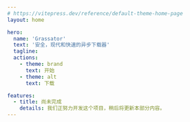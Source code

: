 ```yaml
---
# https://vitepress.dev/reference/default-theme-home-page
layout: home

hero:
  name: 'Grassator'
  text: '安全，现代和快速的异步下载器'
  tagline:
  actions:
    - theme: brand
      text: 开始
    - theme: alt
      text: 下载

features:
  - title: 尚未完成
    details: 我们正努力开发这个项目，稍后将更新本部分内容。
---
```

